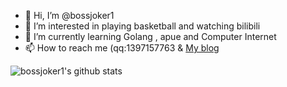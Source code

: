- 👋 Hi, I’m @bossjoker1
- 👀 I’m interested in playing basketball and watching bilibili
- 🌱 I’m currently learning Golang , apue and Computer Internet
- 📫 How to reach me (qq:1397157763 & [My blog](https://bossjoker1.github.io/)

![bossjoker1's github stats](https://github-readme-stats.vercel.app/api?username=bossjoker1&show_icons=true&theme=radical) 

<!---
bossjoker1/bossjoker1 is a ✨ special ✨ repository because its `README.md` (this file) appears on your GitHub profile.
You can click the Preview link to take a look at your changes.
--->
